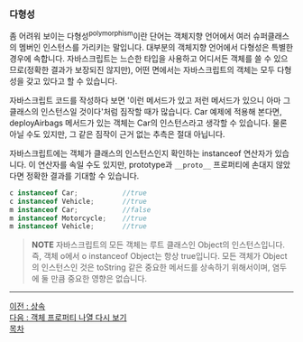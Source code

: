 ### 다형성
좀 어려워 보이는 다형성<sup>polymorphism</sup>이란 단어는 객체지향 언어에서 여러 슈퍼클래스의 멤버인 인스턴스를 가리키는 말입니다. 대부분의 객체지향 언어에서 다형성은 특별한 경우에 속합니다. 자바스크립트는 느슨한 타입을 사용하고 어디서든 객체를 쓸 수 있으므로(정확한 결과가 보장되진 않지만), 어떤 면에서는 자바스크립트의 객체는 모두 다형성을 갖고 있다고 할 수 있습니다.

자바스크립트 코드를 작성하다 보면 '이런 메서드가 있고 저런 메서드가 있으니 아마 그 클래스의 인스턴스일 것이다'처럼 짐작할 때가 많습니다. Car 예제에 적용해 본다면, deployAirbags 메서드가 있는 객체는 Car의 인스턴스라고 생각할 수 있습니다. 물론 아닐 수도 있지만, 그 같은 짐작이 근거 없는 추측은 절대 아닙니다.

자바스크립트에는 객체가 클래스의 인스턴스인지 확인하는 instanceof 연산자가 있습니다. 이 연산자를 속일 수도 있지만, prototype과 `__proto__` 프로퍼티에 손대지 않았다면 정확한 결과를 기대할 수 있습니다.

~~~javascript
c instanceof Car;           //true
c instanceof Vehicle;       //true
m instanceof Car;           //false
m instanceof Motorcycle;    //true
m instanceof Vehicle;       //true
~~~

> **NOTE** 자바스크립트의 모든 객체는 루트 클래스인 Object의 인스턴스입니다. 즉, 객체 o에서 o instanceof Object는 항상 true입니다. 모든 객체가 Object의 인스턴스인 것은 toString 같은 중요한 메서드를 상속하기 위해서이며, 염두에 둘 만큼 중요한 영향은 없습니다.


***
[이전 : 상속](9.2.5.md) <br/>
[다음 : 객체 프로퍼티 나열 다시 보기](9.2.7.md) <br/>
[목차](../progressCheck.md)